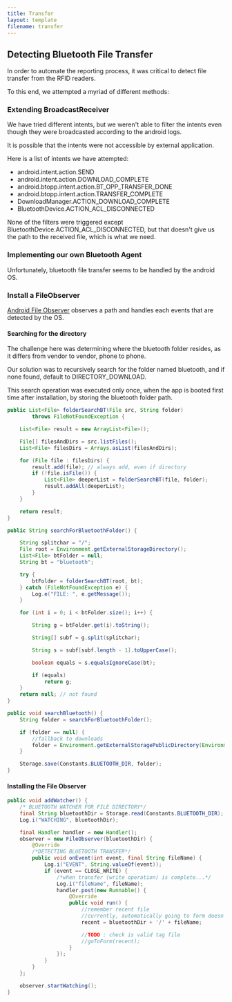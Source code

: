 ```yaml
---
title: Transfer
layout: template
filename: transfer 
---
```


## Detecting Bluetooth File Transfer

In order to automate the reporting process, it was critical to detect file transfer from the RFID readers.

To this end, we attempted a myriad of different methods:

### Extending BroadcastReceiver

We have tried different intents, but we weren't able to filter the intents even though they were broadcasted according to the android logs.

It is possible that the intents were not accessible by external application.

Here is a list of intents we have attempted:

- android.intent.action.SEND
- android.intent.action.DOWNLOAD_COMPLETE
- android.btopp.intent.action.BT_OPP_TRANSFER_DONE
- android.btopp.intent.action.TRANSFER_COMPLETE
- DownloadManager.ACTION_DOWNLOAD_COMPLETE
- BluetoothDevice.ACTION_ACL_DISCONNECTED

None of the filters were triggered except BluetoothDevice.ACTION_ACL_DISCONNECTED, but that doesn't give us the path to the received file, which is what we need.

### Implementing our own Bluetooth Agent

Unfortunately, bluetooth file transfer seems to be handled by the android OS.

### Install a FileObserver

[Android File Observer](https://developer.android.com/reference/android/os/FileObserver.html) observes a path and handles each events that are detected by the OS.

#### Searching for the directory	

The challenge here was determining where the bluetooth folder resides, as it differs from vendor to vendor, phone to phone.

Our solution was to recursively search for the folder named bluetooth, and if none found, default to DIRECTORY_DOWNLOAD.

This search operation was executed only once, when the app is booted first time after installation, by storing the bluetooth folder path.

```java
public List<File> folderSearchBT(File src, String folder)
        throws FileNotFoundException {

    List<File> result = new ArrayList<File>();

    File[] filesAndDirs = src.listFiles();
    List<File> filesDirs = Arrays.asList(filesAndDirs);

    for (File file : filesDirs) {
        result.add(file); // always add, even if directory
        if (!file.isFile()) {
            List<File> deeperList = folderSearchBT(file, folder);
            result.addAll(deeperList);
        }
    }

    return result;
}

public String searchForBluetoothFolder() {

    String splitchar = "/";
    File root = Environment.getExternalStorageDirectory();
    List<File> btFolder = null;
    String bt = "bluetooth";

    try {
        btFolder = folderSearchBT(root, bt);
    } catch (FileNotFoundException e) {
        Log.e("FILE: ", e.getMessage());
    }

    for (int i = 0; i < btFolder.size(); i++) {

        String g = btFolder.get(i).toString();

        String[] subf = g.split(splitchar);

        String s = subf[subf.length - 1].toUpperCase();

        boolean equals = s.equalsIgnoreCase(bt);

        if (equals)
            return g;
    }
    return null; // not found
}

public void searchBluetooth() {
    String folder = searchForBluetoothFolder();

    if (folder == null) {
        //fallback to downloads
        folder = Environment.getExternalStoragePublicDirectory(Environment.DIRECTORY_DOWNLOADS).getAbsolutePath();
    }

    Storage.save(Constants.BLUETOOTH_DIR, folder);
}
```

#### Installing the File Observer

```java
public void addWatcher() {
    /* BLUETOOTH WATCHER FOR FILE DIRECTORY*/
    final String bluetoothDir = Storage.read(Constants.BLUETOOTH_DIR);
    Log.i("WATCHING", bluetoothDir);

    final Handler handler = new Handler();
    observer = new FileObserver(bluetoothDir) {
        @Override
        /*DETECTING BLUETOOTH TRANSFER*/
        public void onEvent(int event, final String fileName) {
            Log.i("EVENT", String.valueOf(event));
            if (event == CLOSE_WRITE) {
                /*when transfer (write operation) is complete...*/
                Log.i("fileName", fileName);
                handler.post(new Runnable() {
                    @Override
                    public void run() {
                        //remember recent file
                        //currently, automatically going to form doesn't work
                        recent = bluetoothDir + '/' + fileName;

                        //TODO : check is valid tag file
                        //goToForm(recent);
                    }
                });
            }
        }
    };

    observer.startWatching();
}
```
